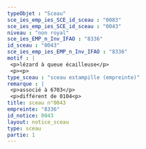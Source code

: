 ```yaml
---
typeObjet : "Sceau"
sce_ies_emp_ies_SCE_id_sceau : "0083"
sce_ies_emp_ies_SCE_id_sceau : "0043"
niveau : "non royal"
sce_ies_EMP_n_Inv_IFAO : "8336"
id_sceau : "0043"
sce_ies_emp_ies_EMP_n_Inv_IFAO : "8336"
motif : |
 <p>lézard à queue écailleuse</p>
 <p><p>
type_sceau : "sceau estampille (empreinte)"
remarque : |
 <p>associé à 6703</p>
 <p>différent de 0104<p>
title: sceau n°0043
empreinte: "8336"
id_notice: 0043
layout: notice_sceau
type: sceau
partie: 1
---
```

